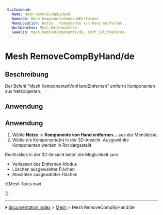 ```yaml
---
 GuiCommand:
   Name: Mesh RemoveCompByHand
   Name/de: Mesh KomponenteVonHandEntfernen‏‎
   MenuLocation: Netze , Komponente von Hand entfernen...
   Workbenches: Mesh_Workbench/de
   SeeAlso: Mesh_RemoveComponents/de, Arch_SplitMesh/de
---
```


# Mesh RemoveCompByHand/de



## Beschreibung

Der Befehl \"Mesh KomponentenVonHandEntfernen\" entfernt Komponenten aus Netzobjekten.



## Anwendung


<div class="mw-translate-fuzzy">

## Anwendung 

1.  Wähle **Netze** → **Komponente von Hand entfernen...** aus der Menüleiste.
2.  Wähle die Komponente(n) in der 3D-Ansicht. Ausgewählte Komponenten werden in Rot dargestellt.

Rechtsklick in der 3D-Ansicht bietet die Möglichkeit zum

-   Verlassen des Entfernen-Modus
-   Löschen ausgewählter Flächen
-   Abwählen ausgewählter Flächen


</div>





{{Mesh Tools navi

}}



---
⏵ [documentation index](../README.md) > [Mesh](Mesh_Workbench.md) > Mesh RemoveCompByHand/de
